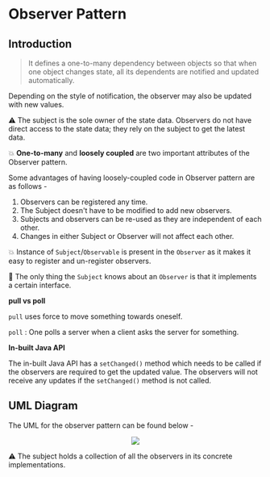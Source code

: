 # Observer Pattern

## Introduction 

> It defines a one-to-many dependency between objects so that when one object changes state, all its dependents are notified and updated automatically. 

Depending on the style of notification, the observer may also be updated with new values. 

:warning: The subject is the sole owner of the state data. Observers do not have direct access to the state data; they rely on the subject to get the latest data.

:boom: **One-to-many** and **loosely coupled** are two important attributes of the Observer pattern.

Some advantages of having loosely-coupled code in Observer pattern are as follows - 

1.  Observers can be registered any time. 
1.  The Subject doesn't have to be modified to add new observers. 
1.  Subjects and observers can be re-used as they are independent of each other. 
1.  Changes in either Subject or Observer will not affect each other. 

:boom: Instance of ```Subject```/```Observable``` is present in the ```Observer``` as it makes it easy to register and un-register observers.

:star2: The only thing the ```Subject``` knows about an ```Observer``` is that it implements a certain interface.  

**pull vs poll**

```pull``` uses force to move something towards oneself. 

```poll``` : One polls a server when a client asks the server for something.

**In-built Java API**

The in-built Java API has a ```setChanged()``` method which needs to be called if the observers are required to get the updated value. The observers will not receive any updates if the ```setChanged()``` method is not called.

## UML Diagram

The UML for the observer pattern can be found below - 

<p align="center"><img src ="images/image.png" /></p>

:warning: The subject holds a collection of all the observers in its concrete implementations.